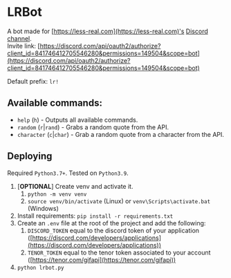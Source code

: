 # LRBot
A bot made for [https://less-real.com](https://less-real.com)'s [Discord channel](https://discord.com/invite/3Zd46Uc).  
Invite link: [https://discord.com/api/oauth2/authorize?client_id=841746412705546280&permissions=149504&scope=bot](https://discord.com/api/oauth2/authorize?client_id=841746412705546280&permissions=149504&scope=bot)

Default prefix: `lr!`  
## Available commands:
- `help` (`h`) - Outputs all available commands.
- `random` (`r`|`rand`) - Grabs a random quote from the API.
- `character` (`c`|`char`) - Grab a random quote from a character from the API.

## Deploying
Required `Python3.7+`. Tested on `Python3.9`.

1. [**OPTIONAL**] Create venv and activate it.
    1. `python -m venv venv`
    2. `source venv/bin/activate` (Linux) or `venv\Scripts\activate.bat` (Windows)
2. Install requirements: `pip install -r requirements.txt`
3. Create an `.env` file at the root of the project and add the following: 
    1. `DISCORD_TOKEN` equal to the discord token of your application ([https://discord.com/developers/applications](https://discord.com/developers/applications))
    2. `TENOR_TOKEN` equal to the tenor token associated to your account ([https://tenor.com/gifapi](https://tenor.com/gifapi))
4. `python lrbot.py`
